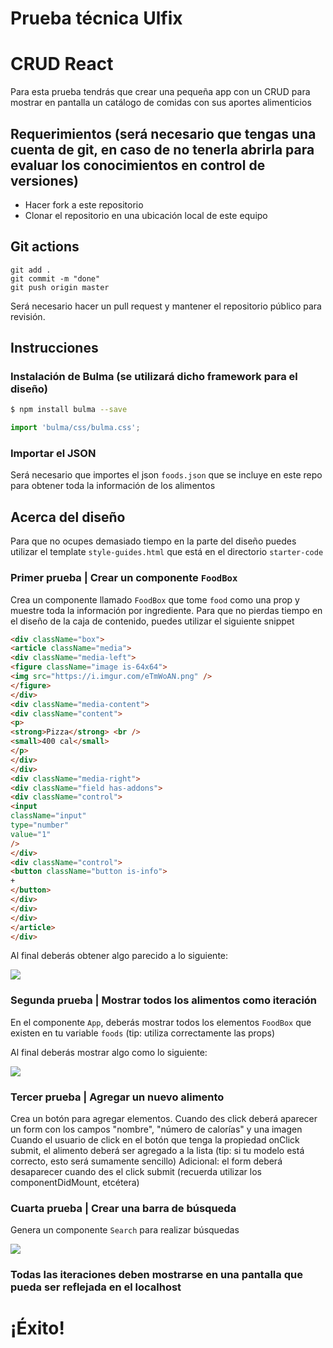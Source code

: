 # Prueba técnica Ulfix
# CRUD React

Para esta prueba tendrás que crear una pequeña app con un CRUD para mostrar en pantalla un catálogo de comidas con sus aportes alimenticios

## Requerimientos (será necesario que tengas una cuenta de git, en caso de no tenerla abrirla para evaluar los conocimientos en control de versiones)

- Hacer fork a este repositorio
- Clonar el repositorio en una ubicación local de este equipo

## Git actions

```
git add .
git commit -m "done"
git push origin master
```

Será necesario hacer un pull request y mantener el repositorio público para revisión.

## Instrucciones

### Instalación de Bulma (se utilizará dicho framework para el diseño)

```sh
$ npm install bulma --save
```

```javascript
import 'bulma/css/bulma.css';
```

### Importar el JSON
Será necesario que importes el json `foods.json` que se incluye en este repo para obtener toda la información de los alimentos

## Acerca del diseño
Para que no ocupes demasiado tiempo en la parte del diseño puedes utilizar el template `style-guides.html` que está en el directorio `starter-code` 

### Primer prueba | Crear un componente `FoodBox`
Crea un componente llamado `FoodBox` que tome `food` como una prop y muestre toda la información por ingrediente. Para que no pierdas tiempo en el diseño de la caja de contenido, puedes utilizar el siguiente snippet

```html
<div className="box">
<article className="media">
<div className="media-left">
<figure className="image is-64x64">
<img src="https://i.imgur.com/eTmWoAN.png" />
</figure>
</div>
<div className="media-content">
<div className="content">
<p>
<strong>Pizza</strong> <br />
<small>400 cal</small>
</p>
</div>
</div>
<div className="media-right">
<div className="field has-addons">
<div className="control">
<input
className="input"
type="number" 
value="1"
/>
</div>
<div className="control">
<button className="button is-info">
+
</button>
</div>
</div>
</div>
</article>
</div>
```

Al final deberás obtener algo parecido a lo siguiente:

![](https://i.imgur.com/bY9i5Rw.png)

### Segunda prueba | Mostrar todos los alimentos como iteración

En el componente `App`, deberás mostrar todos los elementos `FoodBox` que existen en tu variable `foods` (tip: utiliza correctamente las props)

Al final deberás mostrar algo como lo siguiente:

![](https://i.imgur.com/3TVQJDO.png)

### Tercer prueba | Agregar un nuevo alimento

Crea un botón para agregar elementos.
Cuando des click deberá aparecer un form con los campos "nombre", "número de calorías" y una imagen
Cuando el usuario de click en el botón que tenga la propiedad onClick submit, el alimento deberá ser agregado a la lista (tip: si tu modelo está correcto, esto será sumamente sencillo)
Adicional: el form deberá desaparecer cuando des el click submit (recuerda utilizar los componentDidMount, etcétera)

### Cuarta prueba | Crear una barra de búsqueda 

Genera un componente `Search` para realizar búsquedas

![](https://imgur.com/z942w3a)


### Todas las iteraciones deben mostrarse en una pantalla que pueda ser reflejada en el localhost
# ¡Éxito!
